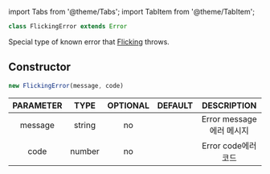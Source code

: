 import Tabs from '@theme/Tabs';
import TabItem from '@theme/TabItem';



```ts
class FlickingError extends Error
```
Special type of known error that [Flicking](Flicking) throws.



## Constructor
```ts
new FlickingError(message, code)
```
|PARAMETER|TYPE|OPTIONAL|DEFAULT|DESCRIPTION|
|:---:|:---:|:---:|:---:|:---:|
|message|string|no||Error message<ko>에러 메시지</ko>|
|code|number|no||Error code<ko>에러 코드</ko>|





